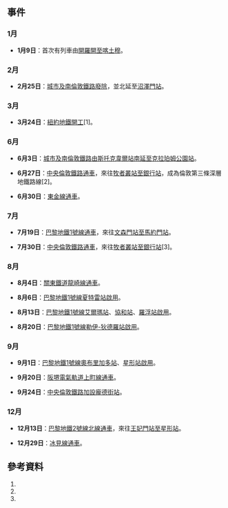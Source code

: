 ## 事件

### 1月

  - **1月9日**：首次有列車由[開羅開至](https://zh.wikipedia.org/wiki/開羅 "wikilink")[喀土穆](../Page/喀土穆.md "wikilink")。

### 2月

  - **2月25日**：[城市及南倫敦鐵路廢除](https://zh.wikipedia.org/wiki/城市及南倫敦鐵路 "wikilink")，並北延至[沼澤門站](../Page/沼澤門站.md "wikilink")。

### 3月

  - **3月24日**：[紐約地鐵開工](https://zh.wikipedia.org/wiki/紐約地鐵 "wikilink")\[1\]。

### 6月

  - **6月3日**：[城市及南倫敦鐵路由](https://zh.wikipedia.org/wiki/城市及南倫敦鐵路 "wikilink")[斯托克韋爾站南延至](../Page/斯托克韋爾站.md "wikilink")[克拉珀姆公園站](../Page/克拉珀姆公園站.md "wikilink")。

  - **6月27日**：[中央倫敦鐵路通車](https://zh.wikipedia.org/wiki/中央倫敦鐵路 "wikilink")，來往[牧者叢站至](../Page/牧者叢站_\(倫敦地鐵\).md "wikilink")[銀行站](../Page/銀行及紀念碑站.md "wikilink")，成為倫敦第三條深層地鐵路線\[2\]。

  - **6月30日**：[東金線通車](../Page/東金線.md "wikilink")。

### 7月

  - **7月19日**：[巴黎地鐵](../Page/巴黎地鐵.md "wikilink")[1號線通車](../Page/巴黎地鐵1號線.md "wikilink")，來往[文森門站至](https://zh.wikipedia.org/wiki/文森門站 "wikilink")[馬約門站](https://zh.wikipedia.org/wiki/馬約門站 "wikilink")。

  - **7月30日**：[中央倫敦鐵路通車](https://zh.wikipedia.org/wiki/中央倫敦鐵路 "wikilink")，來往[牧者叢站至](../Page/牧者叢站_\(倫敦地鐵\).md "wikilink")[銀行站](../Page/銀行及紀念碑站.md "wikilink")\[3\]。

### 8月

  - **8月4日**：[關東鐵道](../Page/關東鐵道.md "wikilink")[龍崎線通車](https://zh.wikipedia.org/wiki/龍崎線 "wikilink")。

  - **8月6日**：[巴黎地鐵](../Page/巴黎地鐵.md "wikilink")[1號線](../Page/巴黎地鐵1號線.md "wikilink")[夏特雷站啟用](https://zh.wikipedia.org/wiki/夏特雷站 "wikilink")。

  - **8月13日**：[巴黎地鐵](../Page/巴黎地鐵.md "wikilink")[1號線](../Page/巴黎地鐵1號線.md "wikilink")[艾爾瑪站](https://zh.wikipedia.org/wiki/喬治五世站 "wikilink")、[協和站](../Page/協和站_\(巴黎\).md "wikilink")、[羅浮站啟用](https://zh.wikipedia.org/wiki/盧浮-里沃利站 "wikilink")。

  - **8月20日**：[巴黎地鐵](../Page/巴黎地鐵.md "wikilink")[1號線](../Page/巴黎地鐵1號線.md "wikilink")[勒伊-狄德羅站啟用](https://zh.wikipedia.org/wiki/勒伊-狄德羅站 "wikilink")。

### 9月

  - **9月1日**：[巴黎地鐵](../Page/巴黎地鐵.md "wikilink")[1號線](../Page/巴黎地鐵1號線.md "wikilink")[奧布里加多站](../Page/阿根廷站.md "wikilink")、[星形站啟用](https://zh.wikipedia.org/wiki/夏爾·戴高樂-星形站 "wikilink")。

  - **9月20日**：[阪堺電氣軌道](https://zh.wikipedia.org/wiki/阪堺電氣軌道 "wikilink")[上町線通車](../Page/上町線.md "wikilink")。

  - **9月24日**：[中央倫敦鐵路加設](https://zh.wikipedia.org/wiki/中央倫敦鐵路 "wikilink")[龐德街站](../Page/龐德街站.md "wikilink")。

### 12月

  - **12月13日**：[巴黎地鐵](../Page/巴黎地鐵.md "wikilink")[2號線北線通車](../Page/巴黎地鐵2號線.md "wikilink")，來往[王妃門站至](https://zh.wikipedia.org/wiki/王妃門站 "wikilink")[星形站](https://zh.wikipedia.org/wiki/夏爾·戴高樂-星形站 "wikilink")。

  - **12月29日**：[冰見線通車](https://zh.wikipedia.org/wiki/冰見線 "wikilink")。

## 參考資料

1.
2.
3.